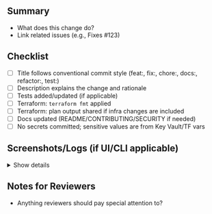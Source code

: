 ## Summary

- What does this change do?
- Link related issues (e.g., Fixes #123)

## Checklist

- [ ] Title follows conventional commit style (feat:, fix:, chore:, docs:, refactor:, test:)
- [ ] Description explains the change and rationale
- [ ] Tests added/updated (if applicable)
- [ ] Terraform: `terraform fmt` applied
- [ ] Terraform: plan output shared if infra changes are included
- [ ] Docs updated (README/CONTRIBUTING/SECURITY if needed)
- [ ] No secrets committed; sensitive values are from Key Vault/TF vars

## Screenshots/Logs (if UI/CLI applicable)

<details>
  <summary>Show details</summary>

```
# paste relevant output
```

</details>

## Notes for Reviewers

- Anything reviewers should pay special attention to?
